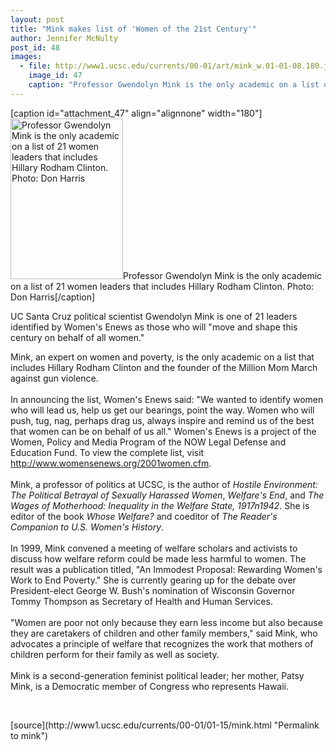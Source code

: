 ```yaml
---
layout: post
title: "Mink makes list of 'Women of the 21st Century'"
author: Jennifer McNulty
post_id: 48
images:
  - file: http://www1.ucsc.edu/currents/00-01/art/mink_w.01-01-08.180.jpg
    image_id: 47
    caption: "Professor Gwendolyn Mink is the only academic on a list of 21 women leaders that includes Hillary Rodham Clinton. Photo: Don Harris"
---
```


[caption id="attachment_47" align="alignnone" width="180"]<a href="http://localhost/mysite/wp-content/uploads/2001/01/mink_w.01-01-08.180.jpg"><img class="size-full wp-image-47" src="http://localhost/mysite/wp-content/uploads/2001/01/mink_w.01-01-08.180.jpg" alt="Professor Gwendolyn Mink is the only academic on a list of 21 women leaders that includes Hillary Rodham Clinton. Photo: Don Harris" width="180" height="257" /></a>Professor Gwendolyn Mink is the only academic on a list of 21 women leaders that includes Hillary Rodham Clinton. Photo: Don Harris[/caption]
<p>
  UC Santa Cruz political scientist Gwendolyn Mink is one of 21 leaders identified by Women's Enews as those who will "move and shape this century on behalf of all women."
</p>Mink, an expert on women and poverty, is the only academic on a list that includes Hillary Rodham Clinton and the founder of the Million Mom March against gun violence.<br>
<br>
In announcing the list, Women's Enews said: "We wanted to identify women who will lead us, help us get our bearings, point the way. Women who will push, tug, nag, perhaps drag us, always inspire and remind us of the best that women can be on behalf of us all." Women's Enews is a project of the Women, Policy and Media Program of the NOW Legal Defense and Education Fund. To view the complete list, visit <a href="http://www.womensenews.org/2001women.cfm">http://www.womensenews.org/2001women.cfm</a>.<br>
<br>
Mink, a professor of politics at UCSC, is the author of <i>Hostile Environment: The Political Betrayal of Sexually Harassed Women</i>, <i>Welfare's End</i>, and <i>The Wages of Motherhood: Inequality in the Welfare State, 1917n1942</i>. She is editor of the book <i>Whose Welfare?</i> and coeditor of <i>The Reader's Companion to U.S. Women's History</i>.<br>
<br>
In 1999, Mink convened a meeting of welfare scholars and activists to discuss how welfare reform could be made less harmful to women. The result was a publication titled, "An Immodest Proposal: Rewarding Women's Work to End Poverty." She is currently gearing up for the debate over President-elect George W. Bush's nomination of Wisconsin Governor Tommy Thompson as Secretary of Health and Human Services.<br>
<br>
"Women are poor not only because they earn less income but also because they are caretakers of children and other family members," said Mink, who advocates a principle of welfare that recognizes the work that mothers of children perform for their family as well as society.<br>
<br>
Mink is a second-generation feminist political leader; her mother, Patsy Mink, is a Democratic member of Congress who represents Hawaii.
<p>
  <br>

</p>
[source](http://www1.ucsc.edu/currents/00-01/01-15/mink.html "Permalink to mink")
